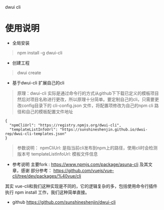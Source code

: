 dwui cli 

# 使用说明
- 全局安装
> npm install -g dwui-cli

- 创建工程

> dwui create

- 基于dwui-cli 扩展自己的cli

> 原理：dwui-cli 实际是通过命令行的方式从github下下载已定义的模板项目
然后对项目名称进行更改，所以原理十分简单。要定制自己的cli，只需要更改config目录下的
cli-config.json 文件，将配置项修改为自己的npm cli 路径和自己的模板配置文件地址

```
{
  "npmCliUrl": "https://registry.npmjs.org/dwui-cli",
  "templateListInfoUrl": "https://sunshineshenjin.github.io/dwui-rep/dwui-cli-templates.json"
}
```
> 参数说明： npmCliUrl: 是指当前cli发布到npm上的路径，使用cli时会检测版本号
            templateListInfoUrl: 模板文件信息

- 参考说明
 主要fork : https://www.npmjs.com/package/asuna-cli 及其文章，感谢
 部分参考： https://github.com/vuejs/vue-cli/tree/dev/packages/%40vue/cli
 
 其实 vue-cli和我们这种实现是不同的，它的逻辑复杂的多，包括使用命令行插件执行 npm install 工作，我们这种简单直接。
 
 - github
 https://github.com/sunshineshenjin/dwui-cli